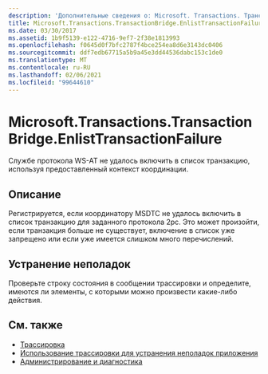 ```yaml
---
description: 'Дополнительные сведения о: Microsoft. Transactions. Трансактионбридже. Енлисттрансактионфаилуре'
title: Microsoft.Transactions.TransactionBridge.EnlistTransactionFailure
ms.date: 03/30/2017
ms.assetid: 1b9f5139-e122-4716-9ef7-2f38e1813993
ms.openlocfilehash: f0645d0f7bfc2787f4bce254ea8d6e3143dc0406
ms.sourcegitcommit: ddf7edb67715a5b9a45e3dd44536dabc153c1de0
ms.translationtype: MT
ms.contentlocale: ru-RU
ms.lasthandoff: 02/06/2021
ms.locfileid: "99644610"
---
```

# <a name="microsofttransactionstransactionbridgeenlisttransactionfailure"></a>Microsoft.Transactions.TransactionBridge.EnlistTransactionFailure

Службе протокола WS-AT не удалось включить в список транзакцию, используя предоставленный контекст координации.  
  
## <a name="description"></a>Описание  

 Регистрируется, если координатору MSDTC не удалось включить в список транзакцию для заданного протокола 2pc.  Это может произойти, если транзакция больше не существует, включение в список уже запрещено или если уже имеется слишком много перечислений.  
  
## <a name="troubleshooting"></a>Устранение неполадок  

 Проверьте строку состояния в сообщении трассировки и определите, имеются ли элементы, с которыми можно произвести какие-либо действия.  
  
## <a name="see-also"></a>См. также

- [Трассировка](index.md)
- [Использование трассировки для устранения неполадок приложения](using-tracing-to-troubleshoot-your-application.md)
- [Администрирование и диагностика](../index.md)
